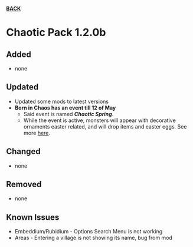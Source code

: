 [**BACK**](https://xemrael.github.io/Chaotic-Pack/Changelogs.html)

# Chaotic Pack 1.2.0b

## Added

- none

## Updated

- Updated some mods to latest versions
- **Born in Chaos has an event till 12 of May**
  - Said event is named ***Chaotic Spring***.
  - While the event is active, monsters will appear with decorative ornaments easter related, and will drop items and easter eggs. See more [here](https://xemrael.github.io).

## Changed

- none

## Removed

- none

## Known Issues

- Embeddium/Rubidium - Options Search Menu is not working
- Areas - Entering a village is not showing its name, bug from mod
